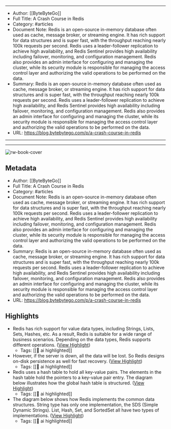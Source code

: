
---
- Author: [[ByteByteGo]]
- Full Title: A Crash Course in Redis
- Category: #articles
- Document Note: Redis is an open-source in-memory database often used as cache, message broker, or streaming engine. It has rich support for data structures and is super fast, with the throughput reaching nearly 100k requests per second. Redis uses a leader-follower replication to achieve high availability, and Redis Sentinel provides high availability including failover, monitoring, and configuration management. Redis also provides an admin interface for configuring and managing the cluster, while its security module is responsible for managing the access control layer and authorizing the valid operations to be performed on the data.
- Summary: Redis is an open-source in-memory database often used as cache, message broker, or streaming engine. It has rich support for data structures and is super fast, with the throughput reaching nearly 100k requests per second. Redis uses a leader-follower replication to achieve high availability, and Redis Sentinel provides high availability including failover, monitoring, and configuration management. Redis also provides an admin interface for configuring and managing the cluster, while its security module is responsible for managing the access control layer and authorizing the valid operations to be performed on the data.
- URL: https://blog.bytebytego.com/p/a-crash-course-in-redis
---
---
![rw-book-cover](https://substackcdn.com/image/fetch/w_1200,h_600,c_fill,f_jpg,q_auto:good,fl_progressive:steep,g_auto/https%3A%2F%2Fsubstack-post-media.s3.amazonaws.com%2Fpublic%2Fimages%2F9c86063b-5ccf-44b3-b11c-d4dd52e10d7e_1438x1600.png)

## Metadata
- Author: [[ByteByteGo]]
- Full Title: A Crash Course in Redis
- Category: #articles
- Document Note: Redis is an open-source in-memory database often used as cache, message broker, or streaming engine. It has rich support for data structures and is super fast, with the throughput reaching nearly 100k requests per second. Redis uses a leader-follower replication to achieve high availability, and Redis Sentinel provides high availability including failover, monitoring, and configuration management. Redis also provides an admin interface for configuring and managing the cluster, while its security module is responsible for managing the access control layer and authorizing the valid operations to be performed on the data.
- Summary: Redis is an open-source in-memory database often used as cache, message broker, or streaming engine. It has rich support for data structures and is super fast, with the throughput reaching nearly 100k requests per second. Redis uses a leader-follower replication to achieve high availability, and Redis Sentinel provides high availability including failover, monitoring, and configuration management. Redis also provides an admin interface for configuring and managing the cluster, while its security module is responsible for managing the access control layer and authorizing the valid operations to be performed on the data.
- URL: https://blog.bytebytego.com/p/a-crash-course-in-redis

## Highlights
- Redis has rich support for value data types, including Strings, Lists, Sets, Hashes, etc. As a result, Redis is suitable for a wide range of business scenarios. Depending on the data types, Redis supports different operations. ([View Highlight](https://read.readwise.io/read/01hq24cnfw5ak1334by6s1ery3))
    - Tags: [[👻 ai highlighted]] 
- However, if the server is down, all the data will be lost. So Redis designs on-disk persistence as well for fast recovery. ([View Highlight](https://read.readwise.io/read/01hq24cnf524ghxqxz44ecmmyj))
    - Tags: [[👻 ai highlighted]] 
- Redis uses a hash table to hold all key-value pairs. The elements in the hash table hold the pointers to a key-value pair entry. The diagram below illustrates how the global hash table is structured. ([View Highlight](https://read.readwise.io/read/01hq24cng8dez9ev02m8q4ktx0))
    - Tags: [[👻 ai highlighted]] 
- The diagram below shows how Redis implements the common data structures. String type has only one implementation, the SDS (Simple Dynamic Strings). List, Hash, Set, and SortedSet all have two types of implementations. ([View Highlight](https://read.readwise.io/read/01hq24cnfq7kmeaex1qt3fc73a))
    - Tags: [[👻 ai highlighted]] 
